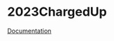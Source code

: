 # 2023ChargedUp
[Documentation](https://team2537.github.io/2023ChargedUp/frc/robot/subsystems/package-summary.html)

